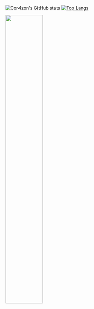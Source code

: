 
![Cor4zon's GitHub stats](https://github-readme-stats.vercel.app/api?username=Cor4zon&show_icons=true&theme=merko)
[![Top Langs](https://github-readme-stats.vercel.app/api/top-langs/?username=Cor4zon&layout=compact&theme=merko)](https://github.com/Cor4zon/github-readme-stats)

<img src="https://github-readme-streak-stats.herokuapp.com/?user=Cor4zon&theme=dark" width="48%" >

